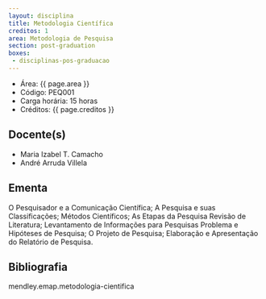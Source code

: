 ```yaml
---
layout: disciplina
title: Metodologia Científica
creditos: 1
area: Metodologia de Pesquisa
section: post-graduation
boxes:
 - disciplinas-pos-graduacao
---
```


- Área: {{ page.area }}     
- Código: PEQ001
- Carga horária: 15 horas
- Créditos: {{ page.creditos }}

## Docente(s) 

- Maria Izabel T. Camacho
- André Arruda Villela

## Ementa

O Pesquisador e a Comunicação Científica; A Pesquisa e suas
Classificações; Métodos Científicos; As Etapas da Pesquisa Revisão de
Literatura; Levantamento de Informações para Pesquisas Problema e
Hipóteses de Pesquisa; O Projeto de Pesquisa; Elaboração e
Apresentação do Relatório de Pesquisa.

## Bibliografia

mendley.emap.metodologia-cientifica

